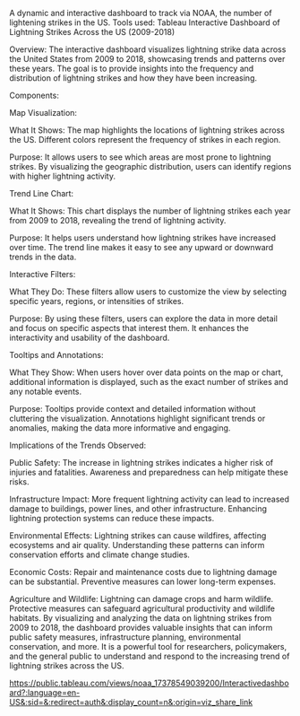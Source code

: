 A dynamic and interactive dashboard to track via NOAA, the number of lightening strikes in the US. Tools used: Tableau
Interactive Dashboard of Lightning Strikes Across the US (2009-2018)

Overview: The interactive dashboard visualizes lightning strike data across the United States from 2009 to 2018, showcasing trends and patterns over these years. The goal is to provide insights into the frequency and distribution of lightning strikes and how they have been increasing.

Components:

Map Visualization:

What It Shows: The map highlights the locations of lightning strikes across the US. Different colors represent the frequency of strikes in each region.

Purpose: It allows users to see which areas are most prone to lightning strikes. By visualizing the geographic distribution, users can identify regions with higher lightning activity.

Trend Line Chart:

What It Shows: This chart displays the number of lightning strikes each year from 2009 to 2018, revealing the trend of lightning activity.

Purpose: It helps users understand how lightning strikes have increased over time. The trend line makes it easy to see any upward or downward trends in the data.

Interactive Filters:

What They Do: These filters allow users to customize the view by selecting specific years, regions, or intensities of strikes.

Purpose: By using these filters, users can explore the data in more detail and focus on specific aspects that interest them. It enhances the interactivity and usability of the dashboard.

Tooltips and Annotations:

What They Show: When users hover over data points on the map or chart, additional information is displayed, such as the exact number of strikes and any notable events.

Purpose: Tooltips provide context and detailed information without cluttering the visualization. Annotations highlight significant trends or anomalies, making the data more informative and engaging.

Implications of the Trends Observed:

Public Safety: The increase in lightning strikes indicates a higher risk of injuries and fatalities. Awareness and preparedness can help mitigate these risks.

Infrastructure Impact: More frequent lightning activity can lead to increased damage to buildings, power lines, and other infrastructure. Enhancing lightning protection systems
can reduce these impacts.

Environmental Effects: Lightning strikes can cause wildfires, affecting ecosystems and air quality. Understanding these patterns can inform conservation efforts and climate change studies.

Economic Costs: Repair and maintenance costs due to lightning damage can be substantial. Preventive measures can lower long-term expenses.

Agriculture and Wildlife: Lightning can damage crops and harm wildlife. Protective measures can safeguard agricultural productivity and wildlife habitats. By visualizing and analyzing the data on lightning strikes from 2009 to 2018, the dashboard provides valuable insights that can inform public safety measures, infrastructure planning, environmental conservation, and more. It is a powerful tool for researchers, policymakers, and the general public to understand and respond to the increasing trend of lightning strikes across the US.

https://public.tableau.com/views/noaa_17378549039200/Interactivedashboard?:language=en-US&:sid=&:redirect=auth&:display_count=n&:origin=viz_share_link
